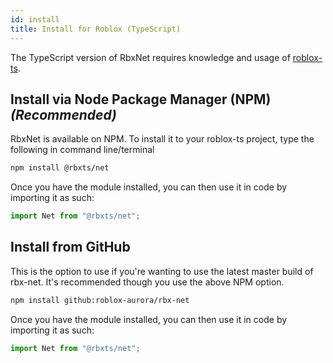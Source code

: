 ```yaml
---
id: install
title: Install for Roblox (TypeScript)
---
```

The TypeScript version of RbxNet requires knowledge and usage of [roblox-ts](https://roblox-ts.com).

## Install via Node Package Manager (NPM)  _(Recommended)_
RbxNet is available on NPM. To install it to your roblox-ts project, type the following in command line/terminal

```bash
npm install @rbxts/net
```
Once you have the module installed, you can then use it in code by importing it as such:
```ts
import Net from "@rbxts/net";
```

## Install from GitHub
This is the option to use if you're wanting to use the latest master build of rbx-net. It's recommended though you use the above NPM option.

```bash
npm install github:roblox-aurora/rbx-net
```
Once you have the module installed, you can then use it in code by importing it as such:
```ts
import Net from "@rbxts/net";
```
